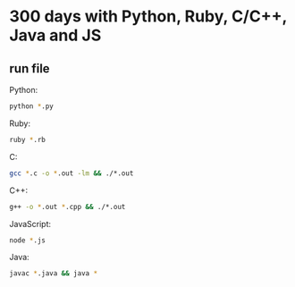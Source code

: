 # 300 days with Python, Ruby, C/C++, Java and JS

## run file

Python:
```bash
python *.py
```

Ruby:
```bash
ruby *.rb
```

C:
```bash
gcc *.c -o *.out -lm && ./*.out
```

C++:
```bash
g++ -o *.out *.cpp && ./*.out
```

JavaScript:
```bash
node *.js
```

Java:
```bash
javac *.java && java *
```
